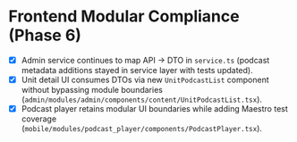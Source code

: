 # Frontend Modular Compliance (Phase 6)

- [x] Admin service continues to map API → DTO in `service.ts` (podcast metadata additions stayed in service layer with tests updated).
- [x] Unit detail UI consumes DTOs via new `UnitPodcastList` component without bypassing module boundaries (`admin/modules/admin/components/content/UnitPodcastList.tsx`).
- [x] Podcast player retains modular UI boundaries while adding Maestro test coverage (`mobile/modules/podcast_player/components/PodcastPlayer.tsx`).
